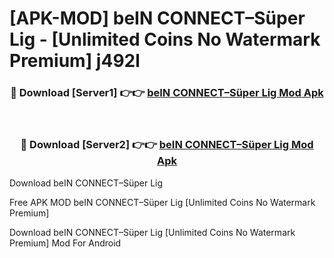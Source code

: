 # [APK-MOD] beIN CONNECT–Süper Lig - [Unlimited Coins No Watermark Premium] j492l



<div align="center">
<h3>🔴 Download [Server1] 👉👉 <a href="https://momento.my/?title=beIN_CONNECT–Süper_Lig">beIN CONNECT–Süper Lig Mod Apk</a></h3><br>

<h3>🔴 Download [Server2] 👉👉 <a href="https://momento.my/?title=beIN_CONNECT–Süper_Lig">beIN CONNECT–Süper Lig Mod Apk</a></h3>
</div>



Download beIN CONNECT–Süper Lig 

Free APK MOD beIN CONNECT–Süper Lig [Unlimited Coins No Watermark Premium]

Download beIN CONNECT–Süper Lig [Unlimited Coins No Watermark Premium] Mod For Android
